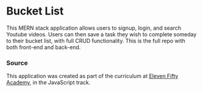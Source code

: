 # Bucket List
This MERN stack application allows users to signup, login, and search Youtube videos. Users can then save a task they wish to complete someday to their bucket list, with full CRUD functionality. This is the full repo with both front-end and back-end.
### Source
This application was created as part of the curriculum at [Eleven Fifty Academy](https://www.elevenfifty.org/), in the JavaScript track.